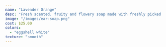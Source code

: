 ```yaml
---
name: "Lavender Orange"
desc: "Fresh scented, fruity and flowery soap made with freshly picked lavender and fresh orange zest."
image: "/images/ear-soap.png"
cost: $25.00
colors:
  - "eggshell white"
texture: "smooth"
---
```

